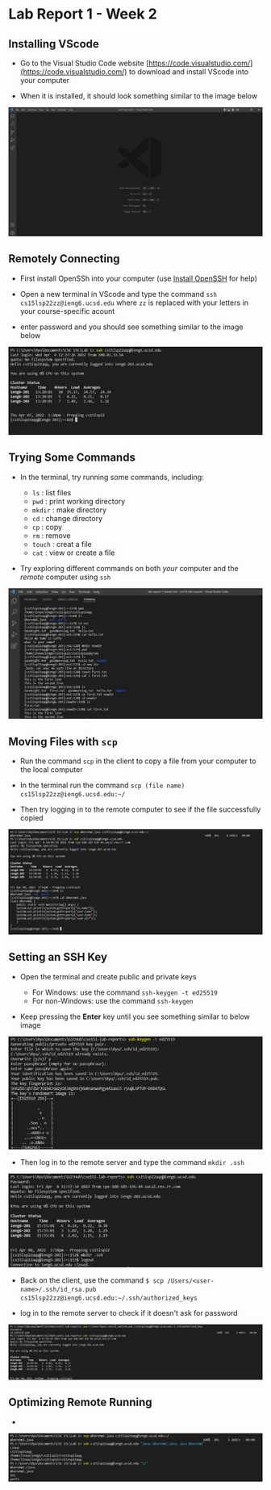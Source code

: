 
# **Lab Report 1 - Week 2**

## **Installing VScode** 

- Go to the Visual Studio Code website [https://code.visualstudio.com/](https://code.visualstudio.com/) to download and install VScode into your computer

- When it is installed, it should look something similar to the image below

![](vscode.png)

## **Remotely Connecting** 

- First install OpenSSh into your computer (use [Install OpenSSH](https://docs.microsoft.com/en-us/windows-server/administration/openssh/openssh_install_firstuse) for help)

- Open a new terminal in VScode and type the command `ssh cs15lsp22zz@ieng6.ucsd.edu` where `zz` is replaced with your letters in your course-specific acount

- enter password and you should see something similar to the image below

![](remote_connect.png)

## **Trying Some Commands**


- In the terminal, try running some commands, including:
    - `ls` : list files
    - `pwd` : print working directory 
    - `mkdir` : make directory
    - `cd` : change directory
    - `cp` : copy
    - `rm` : remove
    - `touch` : creat a file
    - `cat` : view or create a file

- Try exploring different commands on both *your* computer and the *remote* computer using `ssh`

![](some_command.png)

## **Moving Files with `scp`**

- Run the command `scp` in the client to copy a file from your computer to the local computer

- In the terminal run the command `scp (file name) cs15lsp22zz@ieng6.ucsd.edu:~/`

- Then try logging in to the remote computer to see if the file successfully copied

![](scp.png)

## **Setting an SSH Key**

- Open the terminal and create public and private keys
    - For Windows: use the command `ssh-keygen -t ed25519`
    - For non-Windows: use the command `ssh-keygen`

- Keep pressing the **Enter** key until you see something similar to below image

![](ssh-keygen1.png)

- Then log in to the remote server and type the command `mkdir .ssh`

![](ssh-keygen2.png)

- Back on the client, use the command `$ scp /Users/<user-name>/.ssh/id_rsa.pub cs15lsp22zz@ieng6.ucsd.edu:~/.ssh/authorized_keys`

- log in to the remote server to check if it doesn't ask for password

![](ssh-keygen3.png)

## **Optimizing Remote Running**

- 

![](optimizing_remote.png)